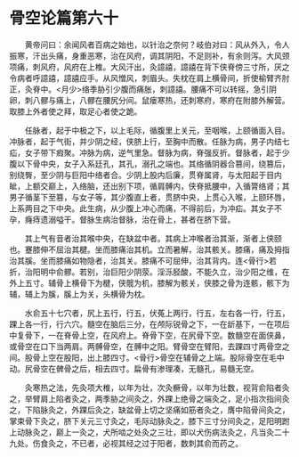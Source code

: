 # 骨空论篇第六十

　　黄帝问曰：余闻风者百病之始也，以针治之奈何？岐伯对曰：风从外入，令人振寒，汗出头痛，身重恶寒，治在风府，调其阴阳，不足则补，有余则泻。大风颈项痛，刺风府，风府在上椎。大风汗出，灸譩譆，譩譆在背下侠脊傍三寸所，厌之令病者呼譩譆，譩譆应手。从风憎风，刺眉头。失枕在肩上横骨间，折使榆臂齐肘正，灸脊中。<月少>络季胁引少腹而痛胀，刺譩譆。腰痛不可以转摇，急引阴卵，刺八髎与痛上，八髎在腰尻分间。鼠瘘寒热，还刺寒府，寒府在附膝外解营。取膝上外者使之拜，取足心者使之跪。

　　任脉者，起于中极之下，以上毛际，循腹里上关元，至咽喉，上颐循面入目。冲脉者，起于气街，并少阴之经，侠脐上行，至胸中而散。任脉为病，男子内结七疝，女子带下瘕聚。冲脉为病，逆气里急。督脉为病，脊强反折。督脉者，起于少腹以下骨中央，女子入系廷孔，其孔，溺孔之端也。其络循阴器合篡间，绕篡后，别绕臀，至少阴与巨阳中络者合。少阴上股内后廉，贯脊属肾，与太阳起于目内眦，上额交巅上，入络脑，还出别下项，循肩髆内，侠脊抵腰中，入循膂络肾；其男子循茎下至篡，与女子等，其少腹直上者，贯脐中央，上贯心入喉，上颐环唇，上系两目之下中央。此生病，从少腹上冲心而痛，不得前后，为冲疝。其女子不孕，癃痔遗溺嗌干。督脉生病治督脉，治在骨上，甚者在脐下营。

　　其上气有音者治其喉中央，在缺盆中者。其病上冲喉者治其渐，渐者上侠颐也。蹇膝伸不屈治其楗。坐而膝痛治其机。立而暑解，治其骸关。膝痛，痛及拇指治其膎。坐而膝痛如物隐者，治其关。膝痛不可屈伸，治其背内。连<骨行>若折，治阳明中俞髎。若别，治巨阳少阴荥。淫泺胫酸，不能久立，治少阳之维，在外上五寸。辅骨上横骨下为楗，侠髋为机，膝解为骸关，侠膝之骨为连骸，骸下为辅，辅上为膎，膎上为关，头横骨为枕。

　　水俞五十七穴者，尻上五行，行五，伏菟上两行，行五，左右各一行，行五，踝上各一行，行六穴。髓空在脑后三分，在颅际锐骨之下，一在龂基下，一在项后中复骨下，一在脊骨上空，在风府上。脊骨下空，在尻骨下空。数髓空在面侠鼻，或骨空在口下当两肩。两髆骨空，在髆中之阳。臂骨空在臂阳，去踝四寸两骨空之间。股骨上空在股阳，出上膝四寸。<骨行>骨空在辅骨之上端。股际骨空在毛中动。尻骨空在髀骨之后，相去四寸。扁骨有渗理凑，无髓孔，易髓无空。

　　灸寒热之法，先灸项大椎，以年为壮，次灸橛骨，以年为壮数，视背俞陷者灸之，举臂肩上陷者灸之，两季胁之间灸之，外踝上绝骨之端灸之，足小指次指间灸之，下陷脉灸之，外踝后灸之，缺盆骨上切之坚痛如筋者灸之，膺中陷骨间灸之，掌束骨下灸之，脐下关元三寸灸之，毛际动脉灸之，膝下三寸分间灸之，足阳明跗上动脉灸之，巅上一灸之，犬所啮之处灸之三壮，即以犬伤病法灸之，凡当灸二十九处。伤食灸之，不已者，必视其经之过于阳者，数刺其俞而药之。

